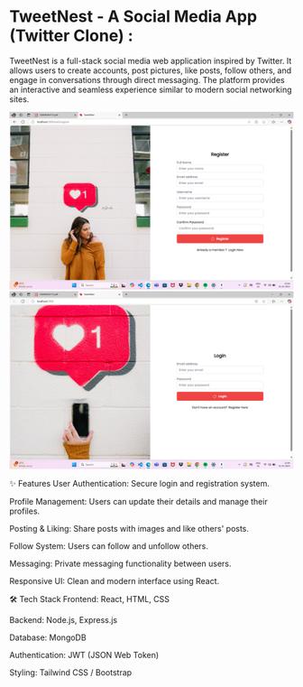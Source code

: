 # TweetNest - A Social Media App (Twitter Clone) :
TweetNest is a full-stack social media web application inspired by Twitter. It allows users to create accounts, post pictures, like posts, follow others, and engage in conversations through direct messaging. The platform provides an interactive and seamless experience similar to modern social networking sites.

![image](https://github.com/sai-kiran1233/Social-Media-App-/blob/894b51b3b3122070e70fa58795ad65cf1fa3d88e/Screenshot%202025-03-31%20154450.png)
![image](https://github.com/sai-kiran1233/Social-Media-App-/blob/3ed36522f871a71415aa779760ee0c98cd845327/Screenshot%202025-03-31%20154418.png)

✨ Features
User Authentication: Secure login and registration system.

Profile Management: Users can update their details and manage their profiles.

Posting & Liking: Share posts with images and like others' posts.

Follow System: Users can follow and unfollow others.

Messaging: Private messaging functionality between users.

Responsive UI: Clean and modern interface using React.

🛠 Tech Stack
Frontend: React, HTML, CSS

Backend: Node.js, Express.js

Database: MongoDB

Authentication: JWT (JSON Web Token)

Styling: Tailwind CSS / Bootstrap

